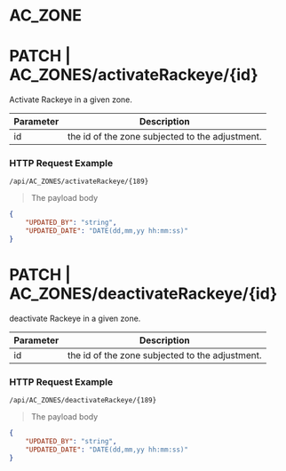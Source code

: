 # AC_ZONE
# PATCH | AC_ZONES/activateRackeye/{id}
Activate Rackeye in a given zone.

Parameter | Description
--------- | -----------
id | the id of the zone subjected to the adjustment.

 
### HTTP Request Example
`/api/AC_ZONES/activateRackeye/{189}`  
> The payload body  

```json
{
    "UPDATED_BY": "string",
    "UPDATED_DATE": "DATE(dd,mm,yy hh:mm:ss)"
}
```
# PATCH | AC_ZONES/deactivateRackeye/{id}
deactivate Rackeye in a given zone.

Parameter | Description
--------- | -----------
id | the id of the zone subjected to the adjustment.

 
### HTTP Request Example
`/api/AC_ZONES/deactivateRackeye/{189}`  
> The payload body  

```json
{
    "UPDATED_BY": "string",
    "UPDATED_DATE": "DATE(dd,mm,yy hh:mm:ss)"
}
```